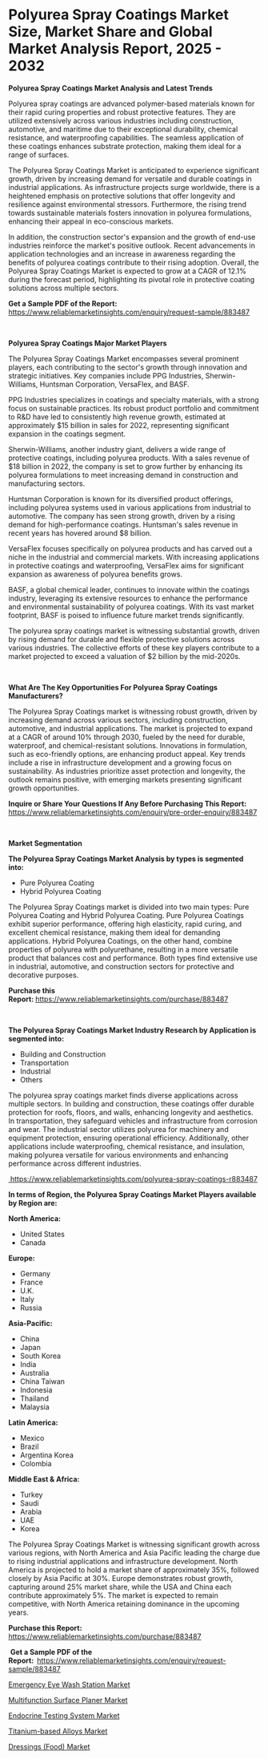 <p><h1>Polyurea Spray Coatings Market Size, Market Share and Global Market Analysis Report, 2025 - 2032</h1></p><p><strong>Polyurea Spray Coatings Market Analysis and Latest Trends</strong></p>
<p><p>Polyurea spray coatings are advanced polymer-based materials known for their rapid curing properties and robust protective features. They are utilized extensively across various industries including construction, automotive, and maritime due to their exceptional durability, chemical resistance, and waterproofing capabilities. The seamless application of these coatings enhances substrate protection, making them ideal for a range of surfaces.</p><p>The Polyurea Spray Coatings Market is anticipated to experience significant growth, driven by increasing demand for versatile and durable coatings in industrial applications. As infrastructure projects surge worldwide, there is a heightened emphasis on protective solutions that offer longevity and resilience against environmental stressors. Furthermore, the rising trend towards sustainable materials fosters innovation in polyurea formulations, enhancing their appeal in eco-conscious markets.</p><p>In addition, the construction sector's expansion and the growth of end-use industries reinforce the market's positive outlook. Recent advancements in application technologies and an increase in awareness regarding the benefits of polyurea coatings contribute to their rising adoption. Overall, the Polyurea Spray Coatings Market is expected to grow at a CAGR of 12.1% during the forecast period, highlighting its pivotal role in protective coating solutions across multiple sectors.</p></p>
<p><strong>Get a Sample PDF of the Report:&nbsp;</strong> <a href="https://www.reliablemarketinsights.com/enquiry/request-sample/883487?utm_campaign=2013&utm_medium=2&utm_source=Github&utm_content=ia&utm_term=30012025&utm_id=polyurea-spray-coatings">https://www.reliablemarketinsights.com/enquiry/request-sample/883487</a></p>
<p>&nbsp;</p>
<p><strong>Polyurea Spray Coatings Major Market Players</strong></p>
<p><p>The Polyurea Spray Coatings Market encompasses several prominent players, each contributing to the sector's growth through innovation and strategic initiatives. Key companies include PPG Industries, Sherwin-Williams, Huntsman Corporation, VersaFlex, and BASF. </p><p>PPG Industries specializes in coatings and specialty materials, with a strong focus on sustainable practices. Its robust product portfolio and commitment to R&D have led to consistently high revenue growth, estimated at approximately $15 billion in sales for 2022, representing significant expansion in the coatings segment.</p><p>Sherwin-Williams, another industry giant, delivers a wide range of protective coatings, including polyurea products. With a sales revenue of $18 billion in 2022, the company is set to grow further by enhancing its polyurea formulations to meet increasing demand in construction and manufacturing sectors.</p><p>Huntsman Corporation is known for its diversified product offerings, including polyurea systems used in various applications from industrial to automotive. The company has seen strong growth, driven by a rising demand for high-performance coatings. Huntsman's sales revenue in recent years has hovered around $8 billion.</p><p>VersaFlex focuses specifically on polyurea products and has carved out a niche in the industrial and commercial markets. With increasing applications in protective coatings and waterproofing, VersaFlex aims for significant expansion as awareness of polyurea benefits grows.</p><p>BASF, a global chemical leader, continues to innovate within the coatings industry, leveraging its extensive resources to enhance the performance and environmental sustainability of polyurea coatings. With its vast market footprint, BASF is poised to influence future market trends significantly.</p><p>The polyurea spray coatings market is witnessing substantial growth, driven by rising demand for durable and flexible protective solutions across various industries. The collective efforts of these key players contribute to a market projected to exceed a valuation of $2 billion by the mid-2020s.</p></p>
<p>&nbsp;</p>
<p><strong>What Are The Key Opportunities For Polyurea Spray Coatings Manufacturers?</strong></p>
<p><p>The Polyurea Spray Coatings market is witnessing robust growth, driven by increasing demand across various sectors, including construction, automotive, and industrial applications. The market is projected to expand at a CAGR of around 10% through 2030, fueled by the need for durable, waterproof, and chemical-resistant solutions. Innovations in formulation, such as eco-friendly options, are enhancing product appeal. Key trends include a rise in infrastructure development and a growing focus on sustainability. As industries prioritize asset protection and longevity, the outlook remains positive, with emerging markets presenting significant growth opportunities.</p></p>
<p><strong>Inquire or Share Your Questions If Any Before Purchasing This Report:</strong> <a href="https://www.reliablemarketinsights.com/enquiry/pre-order-enquiry/883487?utm_campaign=2013&utm_medium=2&utm_source=Github&utm_content=ia&utm_term=30012025&utm_id=polyurea-spray-coatings">https://www.reliablemarketinsights.com/enquiry/pre-order-enquiry/883487</a></p>
<p>&nbsp;</p>
<p><strong>Market Segmentation</strong></p>
<p><strong>The Polyurea Spray Coatings Market Analysis by types is segmented into:</strong></p>
<p><ul><li>Pure Polyurea Coating</li><li>Hybrid Polyurea Coating</li></ul></p>
<p><p>The Polyurea Spray Coatings market is divided into two main types: Pure Polyurea Coating and Hybrid Polyurea Coating. Pure Polyurea Coatings exhibit superior performance, offering high elasticity, rapid curing, and excellent chemical resistance, making them ideal for demanding applications. Hybrid Polyurea Coatings, on the other hand, combine properties of polyurea with polyurethane, resulting in a more versatile product that balances cost and performance. Both types find extensive use in industrial, automotive, and construction sectors for protective and decorative purposes.</p></p>
<p><strong>Purchase this Report:&nbsp;</strong><a href="https://www.reliablemarketinsights.com/purchase/883487?utm_campaign=2013&utm_medium=2&utm_source=Github&utm_content=ia&utm_term=30012025&utm_id=polyurea-spray-coatings">https://www.reliablemarketinsights.com/purchase/883487</a></p>
<p>&nbsp;</p>
<p><strong>The Polyurea Spray Coatings Market Industry Research by Application is segmented into:</strong></p>
<p><ul><li>Building and Construction</li><li>Transportation</li><li>Industrial</li><li>Others</li></ul></p>
<p><p>The polyurea spray coatings market finds diverse applications across multiple sectors. In building and construction, these coatings offer durable protection for roofs, floors, and walls, enhancing longevity and aesthetics. In transportation, they safeguard vehicles and infrastructure from corrosion and wear. The industrial sector utilizes polyurea for machinery and equipment protection, ensuring operational efficiency. Additionally, other applications include waterproofing, chemical resistance, and insulation, making polyurea versatile for various environments and enhancing performance across different industries.</p></p>
<p><a href="https://www.reliablemarketinsights.com/polyurea-spray-coatings-r883487?utm_campaign=2013&utm_medium=2&utm_source=Github&utm_content=ia&utm_term=30012025&utm_id=polyurea-spray-coatings">&nbsp;https://www.reliablemarketinsights.com/polyurea-spray-coatings-r883487</a></p>
<p><strong>In terms of Region, the Polyurea Spray Coatings Market Players available by Region are:</strong></p>
<p>
    <p> <strong> North America: </strong>
        <ul>
            <li>United States</li>
            <li>Canada</li>
        </ul>
        </p> 
    <p> <strong> Europe: </strong>
        <ul>
            <li>Germany</li>
            <li>France</li>
            <li>U.K.</li>
            <li>Italy</li>
            <li>Russia</li>
        </ul>
        </p> 
    <p> <strong> Asia-Pacific: </strong>
        <ul>
            <li>China</li>
            <li>Japan</li>
            <li>South Korea</li>
            <li>India</li>
            <li>Australia</li>
            <li>China Taiwan</li>
            <li>Indonesia</li>
            <li>Thailand</li>
            <li>Malaysia</li>
        </ul>
        </p> 
    <p> <strong> Latin America: </strong>
        <ul>
            <li>Mexico</li>
            <li>Brazil</li>
            <li>Argentina Korea</li>
            <li>Colombia</li>
        </ul>
        </p> 
    <p> <strong> Middle East & Africa: </strong>
        <ul>
            <li>Turkey</li>
            <li>Saudi</li>
            <li>Arabia</li>
            <li>UAE</li>
            <li>Korea</li>
        </ul>
    </p>
    </p>
<p><p>The Polyurea Spray Coatings Market is witnessing significant growth across various regions, with North America and Asia Pacific leading the charge due to rising industrial applications and infrastructure development. North America is projected to hold a market share of approximately 35%, followed closely by Asia Pacific at 30%. Europe demonstrates robust growth, capturing around 25% market share, while the USA and China each contribute approximately 5%. The market is expected to remain competitive, with North America retaining dominance in the upcoming years.</p></p>
<p><strong>Purchase this Report: </strong><a href="https://www.reliablemarketinsights.com/purchase/883487?utm_campaign=2013&utm_medium=2&utm_source=Github&utm_content=ia&utm_term=30012025&utm_id=polyurea-spray-coatings">https://www.reliablemarketinsights.com/purchase/883487</a></p>
<p>&nbsp;<strong>Get a Sample PDF of the Report:&nbsp;&nbsp;</strong><a href="https://www.reliablemarketinsights.com/enquiry/request-sample/883487?utm_campaign=2013&utm_medium=2&utm_source=Github&utm_content=ia&utm_term=30012025&utm_id=polyurea-spray-coatings">https://www.reliablemarketinsights.com/enquiry/request-sample/883487</a></p>
<p><strong></strong></p>
<p><p><a href="https://www.linkedin.com/pulse/emerging-technologies-reshaping-emergency-eye-wash-station-ddcgf?utm_campaign=2013&utm_medium=2&utm_source=Github&utm_content=ia&utm_term=30012025&utm_id=polyurea-spray-coatings">Emergency Eye Wash Station Market</a></p><p><a href="https://www.linkedin.com/pulse/surfing-multifunction-surface-planer-wave-riding-market-currents-lashf?utm_campaign=2013&utm_medium=2&utm_source=Github&utm_content=ia&utm_term=30012025&utm_id=polyurea-spray-coatings">Multifunction Surface Planer Market</a></p><p><a href="https://www.linkedin.com/pulse/endocrine-testing-system-market-analysis-from-2025-2032-projected-uvvdf?utm_campaign=2013&utm_medium=2&utm_source=Github&utm_content=ia&utm_term=30012025&utm_id=polyurea-spray-coatings">Endocrine Testing System Market</a></p><p><a href="https://www.linkedin.com/pulse/future-titanium-based-alloys-latest-trends-development-expected-bq7ef?utm_campaign=2013&utm_medium=2&utm_source=Github&utm_content=ia&utm_term=30012025&utm_id=polyurea-spray-coatings">Titanium-based Alloys Market</a></p><p><a href="https://www.linkedin.com/pulse/assessment-dressings-food-market-scope-markets-size-revenue-91dgf?utm_campaign=2013&utm_medium=2&utm_source=Github&utm_content=ia&utm_term=30012025&utm_id=polyurea-spray-coatings">Dressings (Food) Market</a></p></p>